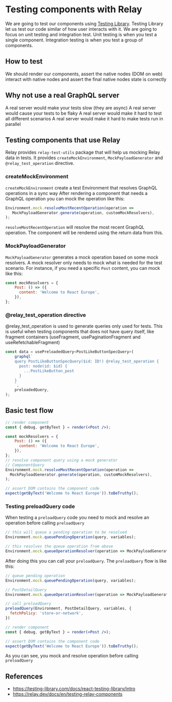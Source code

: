 # Testing components with Relay

We are going to test our components using [Testing Library](https://testing-library.com/).
Testing Library let us test our code similar of how user interacts with it.
We are going to focus on unit testing and integration test.
Unit testing is when you test a single component.
Integration testing is when you test a group of components.

## How to test
We should render our components, 
assert the native nodes (DOM on web)
interact with native nodes
and assert the final native nodes state is correctly

## Why not use a real GraphQL server
A real server would make your tests slow (they are async)
A real server would cause your tests to be flaky
A real server would make it hard to test all different scenarios
A real server would make it hard to make tests run in parallel

## Testing components that use Relay
Relay provides `relay-test-utils` package that will help us mocking Relay data in tests.
It provides `createMockEnvironment`, `MockPayloadGenerator` and `@relay_test_operation` directive.

### createMockEnvironment
`createMockEnvironment` create a test Environment that resolves GraphQL operations in a sync way
After rendering a component that needs a GraphQL operation you can mock the operation like this:

```jsx
Environment.mock.resolveMostRecentOperation(operation =>
   MockPayloadGenerator.generate(operation, customMockResolvers),
);
```

`resolveMostRecentOperation` will resolve the most recent GraphQL operation.
The component will be rendered using the return data from this.

### MockPayloadGenerator
`MockPayloadGenerator` generates a mock operation based on some mock resolvers.
A mock resolver only needs to mock what is needed for the test scenario.
For instance, if you need a specific `Post` content, you can mock like this:
```jsx
const mockResolvers = {
    Post: () => ({
      content: 'Welcome to React Europe',
    }),
};
```

### @relay_test_operation directive
@relay_test_operation is used to generate queries only used for tests.
This is useful when testing components that does not have query itself,
like fragment containers (useFragment, usePaginationFragment and useRefetchableFragment)   

```jsx
const data = usePreloadedQuery<PostLikeButtonSpecQuery>(
    graphql`
    query PostLikeButtonSpecQuery($id: ID!) @relay_test_operation {
      post: node(id: $id) {
        ...PostLikeButton_post
      }
    }
    `,
    preloadedQuery,
);
```

## Basic test flow
```jsx
// render component
const { debug, getByText } = render(<Post />);

const mockResolvers = {
    Post: () => ({
      content: 'Welcome to React Europe',
    }),
};
// resolve component query using a mock generator
// ComponentQuery
Environment.mock.resolveMostRecentOperation(operation =>
  MockPayloadGenerator.generate(operation, customMockResolvers),
);

// assert DOM contains the component code
expect(getByText('Welcome to React Europe')).toBeTruthy();
```

### Testing preloadQuery code
When testing a `preloadQuery` code you need to mock and resolve an operation before calling `preloadQuery`

```jsx
// this will queue a pending operation to be resolved
Environment.mock.queuePendingOperation(query, variables);

// this resolves the queue operation from above
Environment.mock.queueOperationResolver(operation => MockPayloadGenerator.generate(operation, customMockResolvers));
```

After doing this you can call your `preloadQuery`.
The `preloadQuery` flow is like this:

```jsx
// queue pending operation
Environment.mock.queuePendingOperation(query, variables);

// PostDetailQuery
Environment.mock.queueOperationResolver(operation => MockPayloadGenerator.generate(operation, customMockResolvers));

// call preloadQuery
preloadQuery(Environment, PostDetailQuery, variables, {
  fetchPolicy: 'store-or-network',
})

// render component
const { debug, getByText } = render(<Post />);

// assert DOM contains the component code
expect(getByText('Welcome to React Europe')).toBeTruthy();
```

As you can see, you mock and resolve operation before calling `preloadQuery`

## References

- https://testing-library.com/docs/react-testing-library/intro
- https://relay.dev/docs/en/testing-relay-components